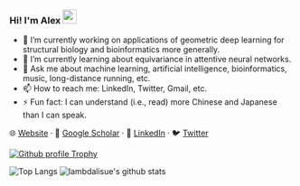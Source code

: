 ### Hi! I'm Alex <img src="https://media.giphy.com/media/hvRJCLFzcasrR4ia7z/giphy.gif" width="25px">

- 🔭 I’m currently working on applications of geometric deep learning for structural biology and bioinformatics more generally.
- 🌱 I’m currently learning about equivariance in attentive neural networks.
- 💬 Ask me about machine learning, artificial intelligence, bioinformatics, music, long-distance running, etc.
- 📫 How to reach me: LinkedIn, Twitter, Gmail, etc.
- ⚡ Fun fact: I can understand (i.e., read) more Chinese and Japanese than I can speak.

🌐 [Website](http://amorehead.github.io/) · 📰 [Google Scholar](https://scholar.google.com/citations?user=IYHJU5EAAAAJ) · 👔 [LinkedIn](https://www.linkedin.com/in/alexmorehead) · 🐦 [Twitter](https://twitter.com/MoreheadAlex)

[![Github profile Trophy](https://github-profile-trophy.vercel.app/?username=amorehead)](https://github.com/ryo-ma/github-profile-trophy)

![Top Langs](https://github-readme-stats.vercel.app/api/top-langs/?username=amorehead)
![lambdalisue's github stats](https://github-readme-stats.vercel.app/api?username=amorehead&show_icons=true&count_private=true&line_height=40)
